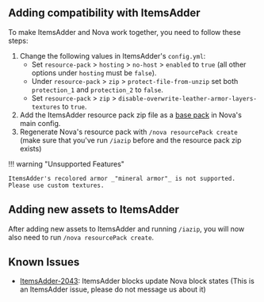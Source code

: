 ## Adding compatibility with ItemsAdder

To make ItemsAdder and Nova work together, you need to follow these steps:

1. Change the following values in ItemsAdder's `config.yml`:
    - Set `resource-pack` > `hosting` > `no-host` > `enabled` to `true` (all other options under `hosting` must be `false`).
    - Under `resource-pack` > `zip` > `protect-file-from-unzip` set both `protection_1` and `protection_2` to `false`.
    - Set `resource-pack` > `zip` > `disable-overwrite-leather-armor-layers-textures` to `true`.
2. Add the ItemsAdder resource pack zip file as a [base pack](../setup.md#optional-resourcepack-merging) in Nova's main config.
3. Regenerate Nova's resource pack with `/nova resourcePack create` (make sure that you've run `/iazip` before and the resource pack zip exists)

!!! warning "Unsupported Features"

    ItemsAdder's recolored armor _"mineral armor"_ is not supported. Please use custom textures.

## Adding new assets to ItemsAdder

After adding new assets to ItemsAdder and running `/iazip`, you will now also need to run `/nova resourcePack create`.

## Known Issues

* [ItemsAdder-2043](https://github.com/PluginBugs/Issues-ItemsAdder/issues/2043): ItemsAdder blocks update Nova block states
  (This is an ItemsAdder issue, please do not message us about it)